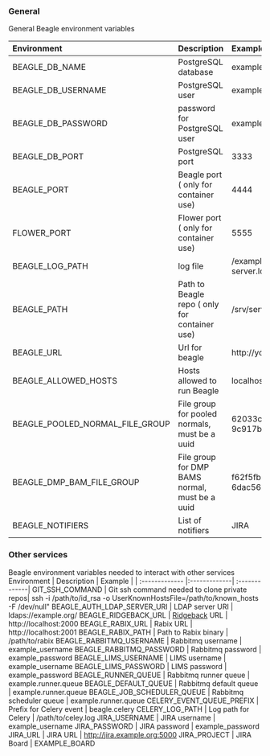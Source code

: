 
### General

General Beagle environment variables

 Environment       | Description |  Example |
 | :------------- |:-------------| :-------------|
BEAGLE_DB_NAME | PostgreSQL database | example_database
BEAGLE_DB_USERNAME | PostgreSQL user | example_user
BEAGLE_DB_PASSWORD | password for PostgreSQL user | example_password
BEAGLE_DB_PORT | PostgreSQL port | 3333
BEAGLE_PORT | Beagle port ( only for container use) | 4444
FLOWER_PORT | Flower port ( only for container use) | 5555
BEAGLE_LOG_PATH | log file | /example/path/logs/beagle-server.log
BEAGLE_PATH | Path to Beagle repo ( only for container use) | /srv/services/staging_voyager/beagle/
BEAGLE_URL | Url for beagle | http://your_server:4444
BEAGLE_ALLOWED_HOSTS | Hosts allowed to run Beagle | localhost,your_server
BEAGLE_POOLED_NORMAL_FILE_GROUP| File group for pooled normals, must be a uuid | 62033c45-6c55-4d2d-bec2-9c917b4af133
BEAGLE_DMP_BAM_FILE_GROUP | File group for DMP BAMS normal, must be a uuid |f62f5fb8-2dbd-45b2-8050-6dac56a4cc17
BEAGLE_NOTIFIERS| List of notifiers | JIRA

### Other services

Beagle environment variables needed to interact with other services
 Environment       | Description |  Example |
 | :------------- |:-------------| :-------------|
GIT_SSH_COMMAND | Git ssh command needed to clone private repos| ssh -i /path/to/id_rsa -o UserKnownHostsFile=/path/to/known_hosts -F /dev/null"
BEAGLE_AUTH_LDAP_SERVER_URI | LDAP server URI | ldaps://example.org/
BEAGLE_RIDGEBACK_URL | [Ridgeback](https://github.com/mskcc/ridgeback) URL | http://localhost:2000
BEAGLE_RABIX_URL | Rabix URL | http://localhost:2001
BEAGLE_RABIX_PATH | Path to Rabix binary | /path/to/rabix
BEAGLE_RABBITMQ_USERNAME | Rabbitmq username | example_username
BEAGLE_RABBITMQ_PASSWORD | Rabbitmq password | example_password
BEAGLE_LIMS_USERNAME | LIMS username | example_username
BEAGLE_LIMS_PASSWORD | LIMS password | example_password
BEAGLE_RUNNER_QUEUE | Rabbitmq runner queue | example.runner.queue
BEAGLE_DEFAULT_QUEUE | Rabbitmq default queue | example.runner.queue
BEAGLE_JOB_SCHEDULER_QUEUE | Rabbitmq scheduler queue | example.runner.queue
CELERY_EVENT_QUEUE_PREFIX | Prefix for Celery event | beagle.celery
CELERY_LOG_PATH | Log path for Celery | /path/to/celey.log
JIRA_USERNAME | JIRA username | example_username
JIRA_PASSWORD | JIRA password | example_password
JIRA_URL | JIRA URL | http://jira.example.org:5000
JIRA_PROJECT | JIRA Board | EXAMPLE_BOARD
